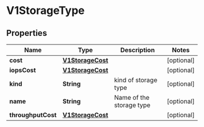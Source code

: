 # V1StorageType

## Properties
Name | Type | Description | Notes
------------ | ------------- | ------------- | -------------
**cost** | [**V1StorageCost**](V1StorageCost.md) |  |  [optional]
**iopsCost** | [**V1StorageCost**](V1StorageCost.md) |  |  [optional]
**kind** | **String** | kind of storage type |  [optional]
**name** | **String** | Name of the storage type |  [optional]
**throughputCost** | [**V1StorageCost**](V1StorageCost.md) |  |  [optional]
